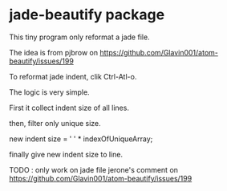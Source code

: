 # jade-beautify package

This tiny program only reformat a jade file.

The idea is from pjbrow on https://github.com/Glavin001/atom-beautify/issues/199

To reformat jade indent, clik Ctrl-Atl-o.

The logic is very simple.

First it collect indent size of all lines.

then, filter only unique size.

new indent size = '  ' * indexOfUniqueArray;

finally give new indent size to line.

TODO : only work on jade file
   jerone's comment on https://github.com/Glavin001/atom-beautify/issues/199

<!-- ![A screenshot of your package](https://f.cloud.github.com/assets/69169/2290250/c35d867a-a017-11e3-86be-cd7c5bf3ff9b.gif) -->
